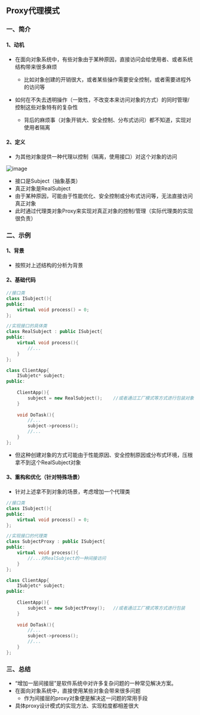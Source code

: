 ## Proxy代理模式

### 一、简介

#### 1、动机

- 在面向对象系统中，有些对象由于某种原因，直接访问会给使用者、或者系统结构带来很多麻烦
  - 比如对象创建的开销很大，或者某些操作需要安全控制，或者需要进程外的访问等

- 如何在不失去透明操作（一致性，不改变本来访问对象的方式）的同时管理/控制这些对象特有的复杂性
  - 背后的麻烦事（对象开销大、安全控制、分布式访问）都不知道，实现对使用者隔离

#### 2、定义

- 为其他对象提供一种代理以控制（隔离，使用接口）对这个对象的访问

![image](https://user-images.githubusercontent.com/106053649/176859225-0ae7452e-dd71-4db5-8136-109ba8bfad9d.png)

- 接口是Subject（抽象基类）
- 真正对象是RealSubject
- 由于某种原因，可能由于性能优化、安全控制或分布式访问等，无法直接访问真正对象
- 此时通过代理类对象Proxy来实现对真正对象的控制/管理（实际代理类的实现很负责）



### 二、示例

#### 1、背景

- 按照对上述结构的分析为背景

#### 2、基础代码

```c++
//接口类
class ISubject(){
public:
    virtual void process() = 0;
};

//实现接口的具体类
class RealSubject : public ISubject{
public:
    virtual void process(){
        //...
    }
};

class ClientApp{
    ISubjetc* subject;
public:
    
    ClientApp(){
        subject = new RealSubject();	//或者通过工厂模式等方式进行包装对象
    }
    
    void DoTask(){
        //...
        subject->process();
        //...
    }
};
```

- 但这种创建对象的方式可能由于性能原因、安全控制原因或分布式环境，压根拿不到这个RealSubject对象



#### 3、重构和优化（针对特殊场景）

- 针对上述拿不到对象的场景，考虑增加一个代理类

```c++
//接口类
class ISubject(){
public:
    virtual void process() = 0;
};

//实现接口的代理类
class SubjectProxy : public ISubject{
public:
    virtual void process(){
        //...对RealSubject的一种间接访问
    }
};

class ClientApp{
    ISubjetc* subject;
public:
    
    ClientApp(){
        subject = new SubjectProxy();	//或者通过工厂模式等方式进行包装
    }
    
    void DoTask(){
        //...
        subject->process();
        //...
    }
};
```



### 三、总结

- “增加一层间接层”是软件系统中对许多复杂问题的一种常见解决方案。
- 在面向对象系统中，直接使用某些对象会带来很多问题
  - 作为间接层的proxy对象便是解决这一问题的常用手段
- 具体proxy设计模式的实现方法、实现粒度都相差很大
